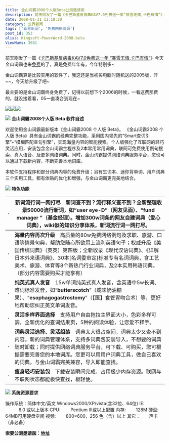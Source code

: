 ```yaml
---
title: 金山词霸2008个人版Beta公测邀请函
description: 前天刚发了一篇《卡巴斯基反病毒KAV7.0免费送一年“暴雪无情,卡巴有情”》今天金山词霸也来免费的了，真是免费年年有，今年特别多~金山词霸算是比较实用的软件了，我这还是当初买电脑时随机送的2005版，汗~~，今天给升级了吧~最主要的是金山词霸终身免费了，记得以前想下个2006的时候，一看这费那费的，就没接着看，05一直凑合到现在~
date: 2008-01-31 11:18:20
category: 业界新闻
tags: ['业界新闻', '免费网络资源']
post_id: 353
alias: Kingsoft-PowerWord-2008-beta
ViewNums: 3981
---
```


前天刚发了一篇《[卡巴斯基反病毒KAV7.0免费送一年 “暴雪无情,卡巴有情”](/blog/kaspersky-kav7-key-free-largess-one-year)》今天金山词霸也来[免费](/tags/%E5%85%8D%E8%B4%B9%E7%BD%91%E7%BB%9C%E8%B5%84%E6%BA%90)的了，真是免费年年有，今年特别多~

金山词霸算是比较实用的软件了，我这还是当初买电脑时随机送的2005版，汗~~，今天给升级了吧~

最主要的是金山词霸终身免费了，记得以前想下个2006的时候，一看这费那费的，就没接着看，05一直凑合到现在~

![](http://sl.iciba.com/cb08/images/snap_03.jpg)![](http://sl.iciba.com/cb08/images/snap_07.jpg)![](http://sl.iciba.com/cb08/images/snap_10.jpg)

![](http://cp.iciba.com/help/08_per/help/images/01_14.gif) **金山词霸2008个人版 Beta 软件自述**

欢迎使用金山词霸最新版本《金山词霸2008 个人版 Beta》。 《金山词霸2008 个人版 Beta》具有金山词霸的经典完整功能，采用国内领先的“Smart查词引擎”+“模糊匹配查句引擎”，实现海量内容的智能搜索。个人版强化了互联网的轻巧灵活应用，安装包含金山词霸主程序及2本常用常用词典，联网可免费使用例句搜索、真人语音、及更多网络词典。同时，金山词霸提供网络词典服务平台，您也可以通过下载新内容，不断完善本地词库。

本软件支持程序和部分词典内容的免费升级；另有生词本、迷你背单词、用户词典三个实用工具，都有体贴的优化和增强，与金山词霸更完美地结合。

**![](http://cp.iciba.com/help/08_per/help/images/01_14.gif)** **特色功能**

| **·** | **新词流行词一网打尽**　新词查不到？流行释义查不到？全新整理收录50000流行新词，如“**user eye-D**”（网友见面）、“**fund manager** ”（基金经理）。增加300w词条的网友自建词典（爱心词典），wiki似的知识分享体系，新词流行词一网打尽。 |
| --- | --- |
| **·** | **海量内容再次升级**　高质量的80w免费网络例句及求职、旅游、口语等情景句典，帮助您随心所欲用上流利英语句子；权威升级《美国传统词典》（英英）第四版；全新收录《现代汉语词典》、《详解日本外来语词典》、30本[名词委审定]标准专有名词词典，含工艺美术、旅游、体育等8个新热门行业词典，及2本实用韩语词典。（部分内容需要购买才能享有） |
| **·** | **纯英式真人发音**　15w单词纯英式真人发音，含英语中5w长词、难词标准发音，如“**butterscotch**”（咸味奶油糖果）、“**esophagogastrostomy**”（【医】食管胃吻合术）等，更好地帮助您纠正英文单词发音。 |
| **·** | **灵活多样界面选择**　支持用户自由拖拉主界面大小，色彩多样可调，全新优化的查词结果页，5种的阅读体验，让您爱不释手。 |
| **·** | **词典灵活选择、灵活组装**　词典太大很占空间，词典太少又查不到内容。新的词典管理体系，支持多词典包安装导入，不想要的词典随时卸载；同时提供网络词典服务平台，可下载、可购买，您可根据需要完善您的本地词库。您更可以用用户词典工具，做自己喜欢的词典，与金山词霸完美兼容，导入即能查找。 |
| **·** | **瘦身轻巧安装包**　下载安装瞬间完成，占用极少内存资源。联网与不联网状态都能极快查找，极轻便。 |

**![](http://cp.iciba.com/help/08_per/help/images/01_14.gif)** **系统资源要求**

操作系统：简体中文/英文 Windows2000/XP/vista(含32位、64位)
IE: 　　　6.0 或以上版本
CPU:　　 Pentium Ⅲ或以上配置
内存:　　 128M
硬盘:　　 64MB可用硬盘空间
视频: 　　800×600，256 色（含）以上
其它：　　声卡（非必备）

**索要公测邀请函：**[**地址**](http://sl.iciba.com/cb08/)

